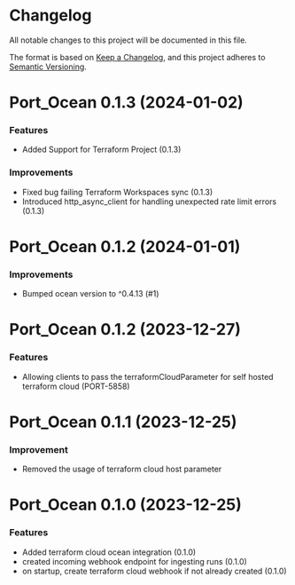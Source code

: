 # Changelog

All notable changes to this project will be documented in this file.

The format is based on [Keep a Changelog](https://keepachangelog.com/en/1.0.0/),
and this project adheres to [Semantic Versioning](https://semver.org/spec/v2.0.0.html).

<!-- towncrier release notes start -->
# Port_Ocean 0.1.3 (2024-01-02)

### Features

- Added Support for Terraform Project (0.1.3)

### Improvements

- Fixed bug failing Terraform Workspaces sync (0.1.3)
- Introduced http_async_client for handling unexpected rate limit errors (0.1.3)


# Port_Ocean 0.1.2 (2024-01-01)

### Improvements

- Bumped ocean version to ^0.4.13 (#1)


# Port_Ocean 0.1.2 (2023-12-27)

### Features

- Allowing clients to pass the terraformCloudParameter for self hosted terraform cloud (PORT-5858)


# Port_Ocean 0.1.1 (2023-12-25)

### Improvement

- Removed the usage of terraform cloud host parameter

# Port_Ocean 0.1.0 (2023-12-25)

### Features

- Added terraform cloud ocean integration (0.1.0)
- created incoming webhook endpoint for ingesting runs (0.1.0)
- on startup, create terraform cloud webhook if not already created (0.1.0)